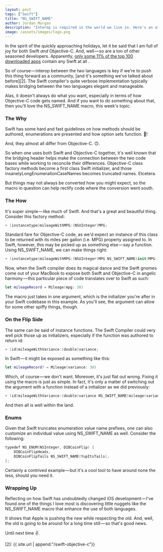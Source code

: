 ```yaml
---
layout: post
tags: ["Swift"]
title: "NS_SWIFT_NAME"
author: Jordan Morgan
description: "Interop is required in the world we live in. Here's an attribute in Swift that can help make things easier."
image: /assets/images/logo.png
---
```

In the spirit of the quickly approaching holidays, let it be said that I am full of joy for both Swift _and_ Objective-C. And, well — so are a ton of other seasoned developers. Apparently, [only some 11% of the top 100 downloaded apps][1] contain any Swift at all .

So of course — interop between the two languages is key if we're to push this thing forward as a community, [and it's something we've talked about before][2]. The Swift compiler's quite verbose implementation typically makes bridging between the two languages elegant and manageable.

Alas, it doesn't always do what you want, especially in terms of how Objective-C code gets named. And if you want to do something about that, then you'll love the NS_SWIFT_NAME macro, this week's topic.

### The Why

Swift has some hard and fast guidelines on how methods should be authored, enumerations are presented and how option sets function. 💯!

And, they almost all differ from Objective-C. 🙃.

So when one uses both Swift and Objective-C together, it's well known that the bridging header helps make the connection between the two code bases while working to reconcile their differences. Objective-C class factory methods become a first class Swift initializer, and those insanelyLongEnumerationCaseNames becomes truncated names. Etcetera.

But things may not always be converted how you might expect, so the macro in question can help rectify code where the conversion went south.

### The How

It's super simple — like much of Swift. And that's a great and beautiful thing. Consider this factory method:
```swift
+ (instancetype)mileageWithMPG:(NSUInteger)MPG;
```
Standard fare for Objective-C code, as we'd expect an instance of this class to be returned with its miles per gallon (i.e. MPG) property assigned to. In Swift, however, this may be picked up as something else — say a function. Using NS_SWIFT_NAME, we can make things right:
```swift
+ (instancetype)mileageWithMPG:(NSUInteger)MPG NS_SWIFT_NAME(init(MPG:));
```
Now, when the Swift compiler does its magical dance and the Swift gnomes come out of your MacBook to expose both Swift and Objective-C in angelic harmony — this particular piece of code translates over to Swift as such:
```swift
let mileageRecord = Mileage(mpg: 30)
```
The macro just takes in one argument, which is the initializer you're after in your Swift codebase in this example. As you'll see, the argument can allow for some other spiffy things, though.

### On the Flip Side

The same can be said of instance functions. The Swift Compiler could very well pick those up as initializers, especially if the function was authored to return id:
```swift
+ (id)mileageWithVariance:(double)variance;
```
In Swift — it might be exposed as something like this:
```swift
let mileageRecord? = Mileage(variance: 30)
```
Which, of course — we don't want. Moreover, it's just flat out wrong. Fixing it using the macro is just as simple. In fact, it's only a matter of switching out the argument with a function instead of a initializer as we did previously:
```swift
+ (id)mileageWithVariance:(double)variance NS_SWIFT_NAME(mileage(variance:));
```
And then all is well within the land.

### Enums

Given that Swift truncates enumeration value name prefixes, one can also customize an individual value using NS_SWIFT_NAME as well. Consider the following:
```swift
typedef NS_ENUM(NSInteger, DIBCoinFlip) {  
    DIBCoinFlipHeads,  
    DIBCoinFlipTails NS_SWIFT_NAME(YupItsTails),  
};
```
Certainly a contrived example — but it's a cool tool to have around none the less, should you need it.

### Wrapping Up

Reflecting on how Swift has undoubtedly changed iOS development — I've found one of the things I love most is discovering little nuggets like the NS_SWIFT_NAME macro that enhance the use of both languages.

It shows that Apple is pushing the new while respecting the old. And, well, the old is going to be around for a long time still — so that's good news.

Until next time ✌️.

[1]: https://medium.com/@ryanolsonk/are-the-top-apps-using-swift-42e880e7727f#.af595pf7u
[2]: {{ site.url | append:"/swift-objective-c"}}
